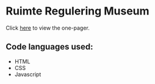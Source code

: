 # Ruimte Regulering Museum

Click [here](https://stud.hosted.hr.nl/1009357/cle1sprint3/) to view the one-pager.

## Code languages used:

*   HTML
*   CSS
*   Javascript
